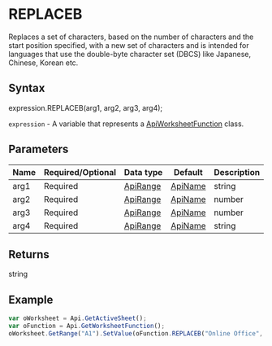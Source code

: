 # REPLACEB

Replaces a set of characters, based on the number of characters and the start position specified, with a new set of characters and is intended for languages that use the double-byte character set (DBCS) like Japanese, Chinese, Korean etc.

## Syntax

expression.REPLACEB(arg1, arg2, arg3, arg4);

`expression` - A variable that represents a [ApiWorksheetFunction](../ApiWorksheetFunction.md) class.

## Parameters

| **Name** | **Required/Optional** | **Data type** | **Default** | **Description** |
| ------------- | ------------- | ------------- | ------------- | ------------- |
| arg1 | Required | [ApiRange](../../ApiRange/ApiRange.md) | [ApiName](../../ApiName/ApiName.md) | string |  | The text where some characters will be replaced. |
| arg2 | Required | [ApiRange](../../ApiRange/ApiRange.md) | [ApiName](../../ApiName/ApiName.md) | number |  | The position of the character in the original text that will be replaced with the new text. |
| arg3 | Required | [ApiRange](../../ApiRange/ApiRange.md) | [ApiName](../../ApiName/ApiName.md) | number |  | The number of characters in the original text that will be replaced, based on bytes. |
| arg4 | Required | [ApiRange](../../ApiRange/ApiRange.md) | [ApiName](../../ApiName/ApiName.md) | string |  | The text that will replace characters in the original text. |

## Returns

string

## Example



```javascript
var oWorksheet = Api.GetActiveSheet();
var oFunction = Api.GetWorksheetFunction();
oWorksheet.GetRange("A1").SetValue(oFunction.REPLACEB("Online Office", 8, 6, "portal"));
```
